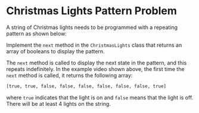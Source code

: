 # Christmas Lights Pattern Problem

A string of Christmas lights needs to be programmed with a repeating pattern as shown below:

Implement the `next` method in the `ChristmasLights` class that returns an array of booleans to display the pattern.

The `next` method is called to display the next state in the pattern, and this repeats indefinitely. 
In the example video shown above, the first time the `next` method is called, it returns the following array:

```python
[true, true, false, false, false, false, false, false, true]
```

where `true` indicates that the light is on and `false` means that the light is off. 
There will be at least 4 lights on the string.
